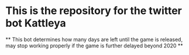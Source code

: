 # This is the repository for the twitter bot Kattleya

** This bot determines how many days are left until the game is released, may stop working properly if the game is
further delayed beyond 2020 **
